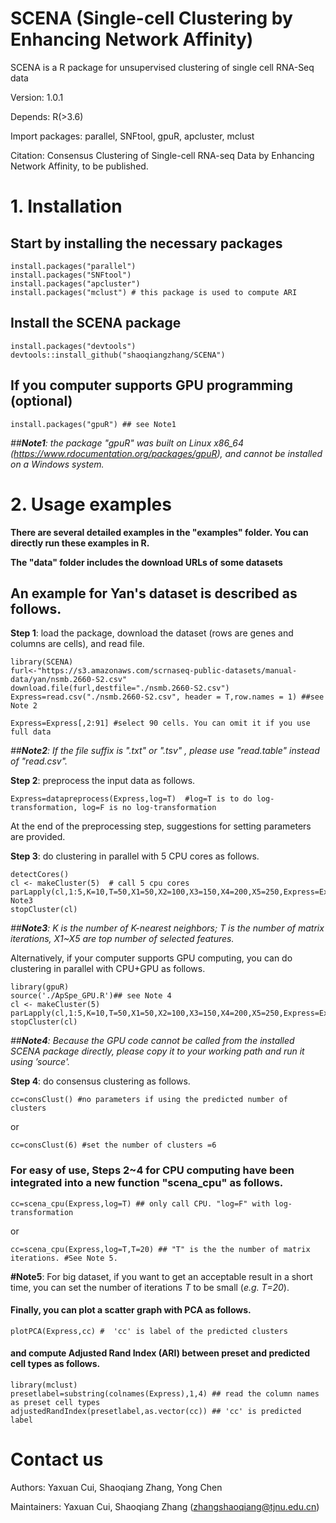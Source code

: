 # SCENA (Single-cell Clustering by Enhancing Network Affinity)

SCENA is a R package for unsupervised clustering of single cell RNA-Seq data

Version: 1.0.1

Depends: R(>3.6)

Import packages: parallel, SNFtool, gpuR, apcluster, mclust

Citation: Consensus Clustering of Single-cell RNA-seq Data by Enhancing Network Affinity, to be published. 

# 1. Installation
##  Start by installing the necessary packages  
```
install.packages("parallel")
install.packages("SNFtool")
install.packages("apcluster")
install.packages("mclust") # this package is used to compute ARI
```
## Install the SCENA package
```
install.packages("devtools")
devtools::install_github("shaoqiangzhang/SCENA")
```
## If you computer supports GPU programming (optional)
```
install.packages("gpuR") ## see Note1 
```
*##__Note1__: the package "gpuR" was built on Linux x86_64 (https://www.rdocumentation.org/packages/gpuR), and cannot be installed on a Windows system.*

# 2. Usage examples
**There are several detailed examples in the "examples" folder. You can directly run these examples in R.**

**The "data" folder includes the download URLs of some datasets** 

## An example for Yan's dataset is described as follows.

**Step 1**: load the package, download the dataset (rows are genes and columns are cells), and read file.

```
library(SCENA)
furl<-"https://s3.amazonaws.com/scrnaseq-public-datasets/manual-data/yan/nsmb.2660-S2.csv"
download.file(furl,destfile="./nsmb.2660-S2.csv")
Express=read.csv("./nsmb.2660-S2.csv", header = T,row.names = 1) ##see Note 2

Express=Express[,2:91] #select 90 cells. You can omit it if you use full data
```
*##__Note2__: If the file suffix is ".txt" or ".tsv" , please use "read.table" instead of "read.csv".*

**Step 2**: preprocess the input data as follows.
```
Express=datapreprocess(Express,log=T)  #log=T is to do log-transformation, log=F is no log-transformation
```
At the end of the preprocessing step, suggestions for setting parameters are provided.

**Step 3**: do clustering in parallel with 5 CPU cores as follows. 

```
detectCores()
cl <- makeCluster(5)  # call 5 cpu cores
parLapply(cl,1:5,K=10,T=50,X1=50,X2=100,X3=150,X4=200,X5=250,Express=Express,select_features)##see Note3
stopCluster(cl)
```

*##__Note3__: K is the number of K-nearest neighbors; T is the number of matrix iterations, X1~X5 are top number of selected features.*

Alternatively, if your computer supports GPU computing, you can do clustering in parallel with CPU+GPU as follows.

```
library(gpuR)
source('./ApSpe_GPU.R')## see Note 4
cl <- makeCluster(5)
parLapply(cl,1:5,K=10,T=50,X1=50,X2=100,X3=150,X4=200,X5=250,Express=Express,select_features_GPU)
stopCluster(cl)
```
*##__Note4__: Because the GPU code cannot be called from the installed SCENA package directly, please copy it to your working path and run it using ’source'.*

**Step 4**: do consensus clustering as follows. 
```
cc=consClust() #no parameters if using the predicted number of clusters
```
or
```
cc=consClust(6) #set the number of clusters =6
```
### For easy of use, Steps 2~4 for CPU computing have been integrated into a new function "scena_cpu" as follows.
```
cc=scena_cpu(Express,log=T) ## only call CPU. "log=F" with log-transformation 
```
or
```
cc=scena_cpu(Express,log=T,T=20) ## "T" is the the number of matrix iterations. #See Note 5.  
```
__#Note5__: For big dataset, if you want to get an acceptable result in a short time, you can set the number of iterations *T* to be small (*e.g. T=20*).

#### Finally, you can plot a scatter graph with PCA as follows.
```
plotPCA(Express,cc) #  'cc' is label of the predicted clusters
```
#### and compute Adjusted Rand Index (ARI) between preset and predicted cell types as follows.
```
library(mclust)
presetlabel=substring(colnames(Express),1,4) ## read the column names as preset cell types
adjustedRandIndex(presetlabel,as.vector(cc)) ## 'cc' is predicted label
```


# Contact us
Authors: Yaxuan Cui, Shaoqiang Zhang, Yong Chen

Maintainers: Yaxuan Cui, Shaoqiang Zhang (zhangshaoqiang@tjnu.edu.cn)
